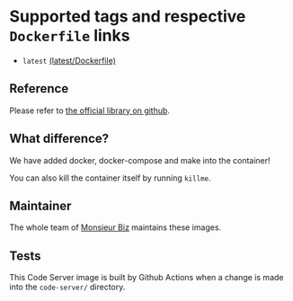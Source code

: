 # Supported tags and respective `Dockerfile` links

* `latest` [(latest/Dockerfile)](https://github.com/monsieurbiz/docker/blob/master/code-server/Dockerfile)

## Reference

Please refer to [the official library on github](https://github.com/codercom/code-server).

## What difference?

We have added docker, docker-compose and make into the container!

You can also kill the container itself by running `killme`.

## Maintainer

The whole team of [Monsieur Biz](https://github.com/monsieurbiz) maintains these images.

## Tests

This Code Server image is built by Github Actions when a change is made into the `code-server/` directory.

